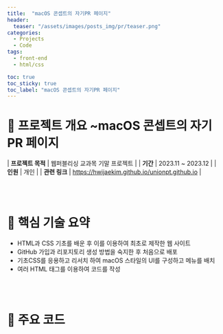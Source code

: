 ```yaml
---
title:  "macOS 콘셉트의 자기PR 페이지"
header:
  teaser: "/assets/images/posts_img/pr/teaser.png"
categories:
  - Projects
  - Code
tags:
  - front-end
  - html/css

toc: true
toc_sticky: true
toc_label: "macOS 콘셉트의 자기PR 페이지"
---
```

# 📝 프로젝트 개요 ~macOS 콘셉트의 자기PR 페이지

| **프로젝트 목적**    | 웹퍼블리싱 교과목 기말 프로젝트                                                                           |
| **기간**    | 2023.11 ~ 2023.12                                                                                      |
| **인원**    | 개인                                                                                    |
| **관련 링크** | <a href="https://hwijaekim.github.io/unionpt.github.io" target="_blank">https://hwijaekim.github.io/unionpt.github.io</a> |

   <br><br>

# 🔑 핵심 기술 요약
- HTML과 CSS 기초를 배운 후 이를 이용하여 최초로 제작한 웹 사이트
- GitHub 가입과 리포지토리 생성 방법을 숙지한 후 처음으로 배포
- 기초CSS를 응용하고 리서치 하여 macOS 스타일의 UI를 구성하고 메뉴를 배치
- 여러 HTML 태그를 이용하여 코드를 작성


<br><br>

# 📌 주요 코드